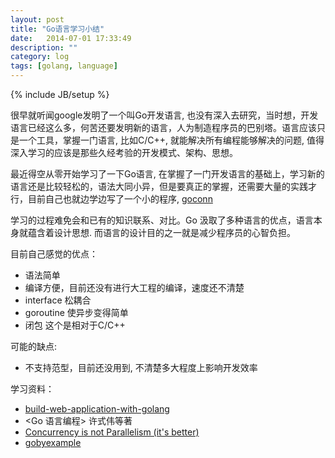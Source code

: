 ```yaml
---
layout: post
title: "Go语言学习小结"
date:   2014-07-01 17:33:49
description: ""
category: log
tags: [golang, language]
---
```

{% include JB/setup %}

很早就听闻google发明了一个叫Go开发语言, 也没有深入去研究，当时想，开发语言已经这么多，何苦还要发明新的语言，人为制造程序员的巴别塔。语言应该只是一个工具，掌握一门语言, 比如C/C++, 就能解决所有编程能够解决的问题, 值得深入学习的应该是那些久经考验的开发模式、架构、思想。


最近得空从零开始学习了一下Go语言, 在掌握了一门开发语言的基础上，学习新的语言还是比较轻松的，语法大同小异，但是要真正的掌握，还需要大量的实践才行，目前自己也就边学边写了一个小的程序, [goconn](https://github.com/jameyli/gocon://github.com/jameyli/goconn)


学习的过程难免会和已有的知识联系、对比。Go 汲取了多种语言的优点，语言本身就蕴含着设计思想. 而语言的设计目的之一就是减少程序员的心智负担。

目前自己感觉的优点：

* 语法简单
* 编译方便，目前还没有进行大工程的编译，速度还不清楚
* interface 松耦合
* goroutine 使异步变得简单
* 闭包 这个是相对于C/C++

可能的缺点:
* 不支持范型，目前还没用到, 不清楚多大程度上影响开发效率

学习资料：
* [build-web-application-with-golang](https://github.com/astaxie/build-web-application-with-golang)
* <Go 语言编程> 许式伟等著
* [Concurrency is not Parallelism (it's better)](http://concur.rspace.googlecode.com/hg/talk/concur.html#landing-slide)
* [gobyexample](https://gobyexample.com/)



